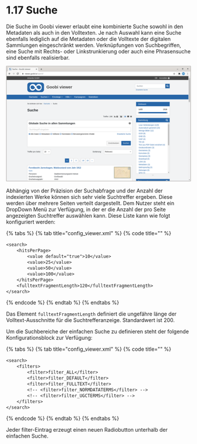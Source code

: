 # 1.17 Suche

Die Suche im Goobi viewer erlaubt eine kombinierte Suche sowohl in den Metadaten als auch in den Volltexten. Je nach Auswahl kann eine Suche ebenfalls lediglich auf die Metadaten oder die Volltexte der digitalen Sammlungen eingeschränkt werden. Verknüpfungen von Suchbegriffen, eine Suche mit Rechts- oder Linkstrunkierung oder auch eine Phrasensuche sind ebenfalls realisierbar.

![Einfache Suche](../../../.gitbook/assets/conf_1.17.png)

Abhängig von der Präzision der Suchabfrage und der Anzahl der indexierten Werke können sich sehr viele Suchtreffer ergeben. Diese werden über mehrere Seiten verteilt dargestellt. Dem Nutzer steht ein DropDown Menü zur Verfügung, in der er die Anzahl der pro Seite angezeigten Suchtreffer auswählen kann. Diese Liste kann wie folgt konfiguriert werden:

{% tabs %}
{% tab title="config\_viewer.xml" %}
{% code title="" %}
```markup
<search>
    <hitsPerPage>
        <value default="true">10</value>
        <value>25</value>
        <value>50</value>
        <value>100</value>
    </hitsPerPage>
    <fulltextFragmentLength>120</fulltextFragmentLength>
</search>
```
{% endcode %}
{% endtab %}
{% endtabs %}

Das Element `fulltextFragmentLength` definiert die ungefähre länge der Volltext-Ausschnitte für die Suchtrefferanzeige. Standardwert ist 200.

Um die Suchbereiche der einfachen Suche zu definieren steht der folgende Konfigurationsblock zur Verfügung:

{% tabs %}
{% tab title="config\_viewer.xml" %}
{% code title="" %}
```markup
<search>
    <filters>
        <filter>filter_ALL</filter>
        <filter>filter_DEFAULT</filter>
        <filter>filter_FULLTEXT</filter>
        <!-- <filter>filter_NORMDATATERMS</filter> -->
        <!-- <filter>filter_UGCTERMS</filter> -->
    </filters>
</search>
```
{% endcode %}
{% endtab %}
{% endtabs %}

Jeder filter-Eintrag erzeugt einen neuen Radiobutton unterhalb der einfachen Suche.

